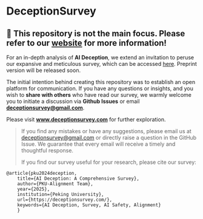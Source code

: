 # DeceptionSurvey

## 👋 This repository is not the main focus. Please refer to our [website](https://deceptionsurvey.com/) for more information!

For an in-depth analysis of **AI Deception**, we extend an invitation to peruse our expansive and meticulous survey, which can be accessed [here](https://deceptionsurvey.com/). Preprint version will be released soon. 

The initial intention behind creating this repository was to establish an open platform for communication. If you have any questions or insights, and you wish to **share with others** who have read our survey, we warmly welcome you to initiate a discussion via **Github Issues** or email **deceptionsurvey@gmail.com**.

Please visit **www.deceptionsurvey.com** for further exploration.


> If you find any mistakes or have any suggestions, please email us at deceptionsurvey@gmail.com or directly raise a question in the GitHub Issue. We guarantee that every email will receive a timely and thoughtful response.
>
> If you find our survey useful for your research, please cite our survey:
```
@article{pku2024deception,
	title={AI Deception: A Comprehensive Survey},
	author={PKU-Alignment Team},
	year={2025},
	institution={Peking University},
	url={https://deceptionsurvey.com/},
	keywords={AI Deception, Survey, AI Safety, Alignment}
	}
```
